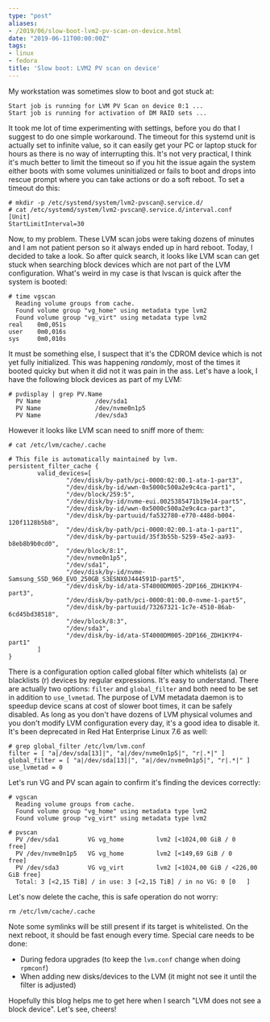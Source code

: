 ```yaml
---
type: "post"
aliases:
- /2019/06/slow-boot-lvm2-pv-scan-on-device.html
date: "2019-06-11T00:00:00Z"
tags:
- linux
- fedora
title: 'Slow boot: LVM2 PV scan on device'
---
```


My workstation was sometimes slow to boot and got stuck at:

    Start job is running for LVM PV Scan on device 0:1 ...
    Start job is running for activation of DM RAID sets ...

It took me lot of time experimenting with settings, before you do that I
suggest to do one simple workaround. The timeout for this systemd unit is
actually set to infinite value, so it can easily get your PC or laptop stuck
for hours as there is no way of interrupting this. It's not very practical, I
think it's much better to limit the timeout so if you hit the issue again the
system either boots with some volumes uninitialized or fails to boot and drops
into rescue prompt where you can take actions or do a soft reboot. To set a
timeout do this:

    # mkdir -p /etc/systemd/system/lvm2-pvscan@.service.d/
    # cat /etc/systemd/system/lvm2-pvscan@.service.d/interval.conf
    [Unit]
    StartLimitInterval=30

Now, to my problem. These LVM scan jobs were taking dozens of minutes and I am
not patient person so it always ended up in hard reboot. Today, I decided to
take a look. So after quick search, it looks like LVM scan can get stuck when
searching block devices which are not part of the LVM configuration. What's
weird in my case is that lvscan is quick after the system is booted:

    # time vgscan
      Reading volume groups from cache.
      Found volume group "vg_home" using metadata type lvm2
      Found volume group "vg_virt" using metadata type lvm2
    real    0m0,051s
    user    0m0,016s
    sys     0m0,010s

It must be something else, I suspect that it's the CDROM device which is not
yet fully initialized. This was happening *randomly*, most of the times it
booted quicky but when it did not it was pain in the ass. Let's have a look, I
have the following block devices as part of my LVM:

    # pvdisplay | grep PV.Name
      PV Name               /dev/sda1
      PV Name               /dev/nvme0n1p5
      PV Name               /dev/sda3

However it looks like LVM scan need to sniff more of them:

    # cat /etc/lvm/cache/.cache

    # This file is automatically maintained by lvm.
    persistent_filter_cache {
            valid_devices=[
                    "/dev/disk/by-path/pci-0000:02:00.1-ata-1-part3",
                    "/dev/disk/by-id/wwn-0x5000c500a2e9c4ca-part1",
                    "/dev/block/259:5",
                    "/dev/disk/by-id/nvme-eui.0025385471b19e14-part5",
                    "/dev/disk/by-id/wwn-0x5000c500a2e9c4ca-part3",
                    "/dev/disk/by-partuuid/fa532780-e770-448d-b004-120f1128b5b8",
                    "/dev/disk/by-path/pci-0000:02:00.1-ata-1-part1",
                    "/dev/disk/by-partuuid/35f3b55b-5259-45e2-aa93-b8eb8b9b0cd0",
                    "/dev/block/8:1",
                    "/dev/nvme0n1p5",
                    "/dev/sda1",
                    "/dev/disk/by-id/nvme-Samsung_SSD_960_EVO_250GB_S3ESNX0J444591D-part5",
                    "/dev/disk/by-id/ata-ST4000DM005-2DP166_ZDH1KYP4-part3",
                    "/dev/disk/by-path/pci-0000:01:00.0-nvme-1-part5",
                    "/dev/disk/by-partuuid/73267321-1c7e-4510-86ab-6cd45bd38518",
                    "/dev/block/8:3",
                    "/dev/sda3",
                    "/dev/disk/by-id/ata-ST4000DM005-2DP166_ZDH1KYP4-part1"
            ]
    }

There is a configuration option called global filter which whitelists (a) or
blacklists (r) devices by regular expressions. It's easy to understand. There
are actually two options: `filter` and `global_filter` and both need to be set
in addition to `use_lvmetad`. The purpose of LVM metadata daemon is to speedup
device scans at cost of slower boot times, it can be safely disabled. As long
as you don't have dozens of LVM physical volumes and you don't modify LVM
configuration every day, it's a good idea to disable it. It's been deprecated
in Red Hat Enterprise Linux 7.6 as well:

    # grep global_filter /etc/lvm/lvm.conf
    filter = [ "a|/dev/sda[13]|", "a|/dev/nvme0n1p5|", "r|.*|" ]
    global_filter = [ "a|/dev/sda[13]|", "a|/dev/nvme0n1p5|", "r|.*|" ]
    use_lvmetad = 0

Let's run VG and PV scan again to confirm it's finding the devices correctly:

    # vgscan
      Reading volume groups from cache.
      Found volume group "vg_home" using metadata type lvm2
      Found volume group "vg_virt" using metadata type lvm2

    # pvscan 
      PV /dev/sda1        VG vg_home         lvm2 [<1024,00 GiB / 0    free]
      PV /dev/nvme0n1p5   VG vg_home         lvm2 [<149,69 GiB / 0    free]
      PV /dev/sda3        VG vg_virt         lvm2 [<1024,00 GiB / <226,00 GiB free]
      Total: 3 [<2,15 TiB] / in use: 3 [<2,15 TiB] / in no VG: 0 [0   ]

Let's now delete the cache, this is safe operation do not worry:

    rm /etc/lvm/cache/.cache

Note some symlinks will be still present if its target is whitelisted. On the
next reboot, it should be fast enough every time. Special care needs to be
done:

* During fedora upgrades (to keep the `lvm.conf` change when doing `rpmconf`)
* When adding new disks/devices to the LVM (it might not see it until the filter is adjusted)

Hopefully this blog helps me to get here when I search "LVM does not see a
block device". Let's see, cheers!
